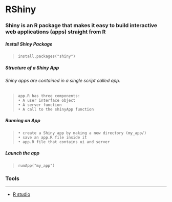 # RShiny

### Shiny is an R package that makes it easy to build interactive web applications (apps) straight from R


##### Install Shiny Package

> ```shell
> install.packages("shiny")
> ```


##### Structure of a Shiny App

###### Shiny apps are contained in a single script called app.

> ```shell
> app.R has three components:
> •	A user interface object
> •	A server function
> •	A call to the shinyApp function
> ```


##### Running an App

> ```shell
> •	create a Shiny app by making a new directory (my_app/)
> •	save an app.R file inside it
> •	app.R file that contains ui and server
> ```

##### Launch the app 

> ```shell
> runApp("my_app")
> ```


### Tools
***
* [R studio](https://www.rstudio.com/)
